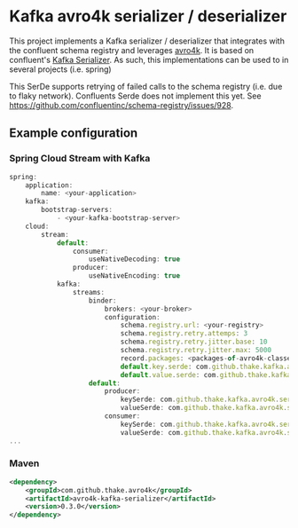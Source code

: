 # Kafka avro4k serializer / deserializer

This project implements a Kafka serializer / deserializer that integrates with the confluent schema registry and
leverages [avro4k](https://github.com/sksamuel/avro4k). It is based on confluent's [Kafka Serializer]((https://github.com/confluentinc/schema-registry/tree/master/avro-serializer)).
As such, this implementations can be used to in several projects (i.e. spring)

This SerDe supports retrying of failed calls to the schema registry (i.e. due to flaky network). Confluents Serde does not implement this yet. 
See https://github.com/confluentinc/schema-registry/issues/928.

## Example configuration

### Spring Cloud Stream with Kafka

```javascript
spring:
    application:
        name: <your-application>
    kafka:
        bootstrap-servers:
            - <your-kafka-bootstrap-server>
    cloud:
        stream:
            default:
                consumer:
                    useNativeDecoding: true
                producer:
                    useNativeEncoding: true
            kafka:
                streams:
                    binder:
                        brokers: <your-broker>
                        configuration:
                            schema.registry.url: <your-registry>
                            schema.registry.retry.attemps: 3
                            schema.registry.retry.jitter.base: 10
                            schema.registry.retry.jitter.max: 5000
                            record.packages: <packages-of-avro4k-classes>
                            default.key.serde: com.github.thake.kafka.avro4k.serializer.Avro4kSerde
                            default.value.serde: com.github.thake.kafka.avro4k.serializer.Avro4kSerde
                    default:
                        producer:
                            keySerde: com.github.thake.kafka.avro4k.serializer.Avro4kSerde
                            valueSerde: com.github.thake.kafka.avro4k.serializer.Avro4kSerde
                        consumer:
                            keySerde: com.github.thake.kafka.avro4k.serializer.Avro4kSerde
                            valueSerde: com.github.thake.kafka.avro4k.serializer.Avro4kSerde
...
```
### Maven
```xml
<dependency>
    <groupId>com.github.thake.avro4k</groupId>
    <artifactId>avro4k-kafka-serializer</artifactId>
    <version>0.3.0</version>
</dependency>
```
